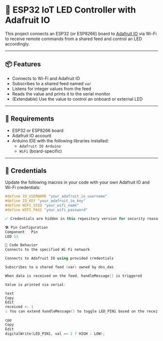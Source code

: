 # 🔌 ESP32 IoT LED Controller with Adafruit IO

This project connects an ESP32 (or ESP8266) board to [Adafruit IO](https://io.adafruit.com) via Wi-Fi to receive remote commands from a shared feed and control an LED accordingly.

---

## 📦 Features

- Connects to Wi-Fi and Adafruit IO
- Subscribes to a shared feed named `var`
- Listens for integer values from the feed
- Reads the value and prints it to the serial monitor
- (Extendable) Use the value to control an onboard or external LED

---

## 🧰 Requirements

- ESP32 or ESP8266 board
- Adafruit IO account
- Arduino IDE with the following libraries installed:
  - `Adafruit IO Arduino`
  - `WiFi` (board-specific)

---

## 🔐 Credentials

Update the following macros in your code with your own Adafruit IO and Wi-Fi credentials:

```cpp
#define IO_USERNAME "your_adafruit_io_username"
#define IO_KEY "your_adafruit_io_key"
#define WIFI_SSID "your_wifi_name"
#define WIFI_PASS "your_wifi_password"

✅ Credentials are hidden in this repository version for security reasons.

🛠️ Pin Configuration
Component	Pin
LED	13

🔁 Code Behavior
Connects to the specified Wi-Fi network

Connects to Adafruit IO using provided credentials

Subscribes to a shared feed (var) owned by dns_das

When data is received on the feed, handleMessage() is triggered

Value is printed via serial:

text
Copy
Edit
received <- 1
💡 You can extend handleMessage() to toggle LED_PIN1 based on the received value:

cpp
Copy
Edit
digitalWrite(LED_PIN1, val == 1 ? HIGH : LOW);

